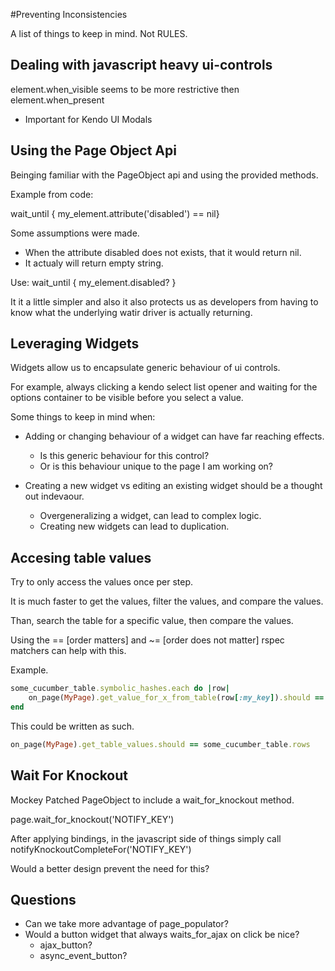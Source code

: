 #Preventing Inconsistencies

A list of things to keep in mind. Not RULES. 

## Dealing with javascript heavy ui-controls

element.when_visible seems to be more restrictive then element.when_present

* Important for Kendo UI Modals

## Using the Page Object Api

Beinging familiar with the PageObject api and using the provided methods.

Example from code:

wait_until { my_element.attribute('disabled') == nil} 

Some assumptions were made. 
* When the attribute disabled does not exists, that it would return nil. 
* It actualy will return empty string. 

Use:
wait_until { my_element.disabled? }

It it a little simpler and also it also protects us as developers from having to know what the underlying watir driver is actually returning. 

## Leveraging Widgets 

Widgets allow us to encapsulate generic behaviour of ui controls. 

For example, always clicking a kendo select list opener and waiting for the options container to be visible before you select a value. 

Some things to keep in mind when:

* Adding or changing behaviour of a widget can have far reaching effects. 
	* Is this generic behaviour for this control?
	* Or is this behaviour unique to the page I am working on?

* Creating a new widget vs editing an existing widget should be a thought out indevaour. 
	* Overgeneralizing a widget, can lead to complex logic. 
	* Creating new widgets can lead to duplication. 

## Accesing table values

Try to only access the values once per step. 

It is much faster to get the values, filter the values, and compare the values. 

Than, search the table for a specific value, then compare the values. 

Using the == [order matters] and ~= [order does not matter] rspec matchers can help with this. 

Example. 

```ruby
some_cucumber_table.symbolic_hashes.each do |row|
	on_page(MyPage).get_value_for_x_from_table(row[:my_key]).should == row[:my_expected_value]
end
```

This could be written as such. 

```ruby
on_page(MyPage).get_table_values.should == some_cucumber_table.rows
```

## Wait For Knockout

Mockey Patched PageObject to include a wait_for_knockout method. 

page.wait_for_knockout('NOTIFY_KEY')

After applying bindings, in the javascript side of things simply call notifyKnockoutCompleteFor('NOTIFY_KEY')

Would a better design prevent the need for this?

## Questions

* Can we take more advantage of page_populator?
* Would a button widget that always waits_for_ajax on click be nice?
	* ajax_button?
	* async_event_button?